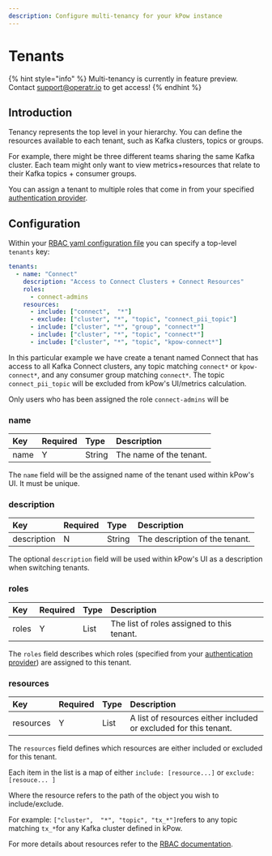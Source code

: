 ```yaml
---
description: Configure multi-tenancy for your kPow instance
---
```


# Tenants

{% hint style="info" %}
Multi-tenancy is currently in feature preview. Contact [support@operatr.io](mailto:support@operatr.io) to get access! 
{% endhint %}

## Introduction

Tenancy represents the top level in your hierarchy. You can define the resources available to each tenant, such as Kafka clusters, topics or groups.

For example, there might be three different teams sharing the same Kafka cluster. Each team might only want to view metrics+resources that relate to their Kafka topics + consumer groups. 

You can assign a tenant to multiple roles that come in from your specified [authentication provider](../authentication/overview.md#kpow-and-user-authentication). 

## Configuration

Within your [RBAC yaml configuration file](role-based-access-control.md) you can specify a top-level `tenants` key:

```yaml
tenants:
  - name: "Connect"
    description: "Access to Connect Clusters + Connect Resources"
    roles:
      - connect-admins
    resources:
      - include: ["connect",  "*"]
      - exclude: ["cluster", "*", "topic", "connect_pii_topic"]
      - include: ["cluster", "*", "group", "connect*"]
      - include: ["cluster", "*", "topic", "connect*"]
      - include: ["cluster", "*", "topic", "kpow-connect*"]
```

In this particular example we have create a tenant named Connect that has access to all Kafka Connect clusters, any topic matching `connect*` or `kpow-connect*`, and any consumer group matching `connect*`. The topic `connect_pii_topic` will be excluded from kPow's UI/metrics calculation. 

Only users who has been assigned the role `connect-admins` will be 

### name

| Key | Required | Type | Description |
| :--- | :--- | :--- | :--- |
| name | Y | String | The name of the tenant. |

The `name` field will be the assigned name of the tenant used within kPow's UI. It must be unique.

### description

| Key | Required | Type | Description |
| :--- | :--- | :--- | :--- |
| description | N | String | The description of the tenant. |

The optional `description` field will be used within kPow's UI as a description when switching tenants. 

###   roles

| Key | Required | Type | Description |
| :--- | :--- | :--- | :--- |
| roles | Y | List | The list of roles assigned to this tenant. |

The `roles` field describes which roles \(specified from your [authentication provider](../authentication/overview.md#kpow-and-user-authentication)\) are assigned to this tenant.

### resources

| Key | Required | Type | Description |
| :--- | :--- | :--- | :--- |
| resources | Y | List | A list of resources either included or excluded for this tenant. |

The `resources` field defines which resources are either included or excluded for this tenant.

Each item in the list is a map of either `include: [resource...]` or `exclude: [resouce... ]` 

Where the resource refers to the path of the object you wish to include/exclude. 

For example: `["cluster",  "*", "topic", "tx_*"]`refers to any topic matching `tx_*`for any Kafka cluster defined in kPow.

For more details about resources refer to the [RBAC documentation](role-based-access-control.md#resources). 

